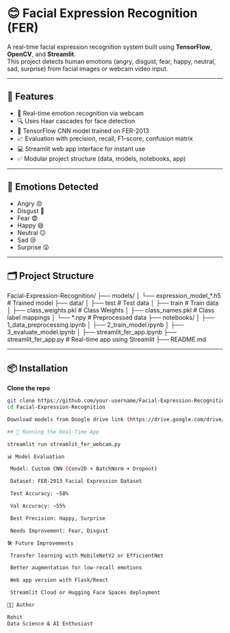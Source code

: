 # 😊 Facial Expression Recognition (FER)

A real-time facial expression recognition system built using **TensorFlow**, **OpenCV**, and **Streamlit**.  
This project detects human emotions (angry, disgust, fear, happy, neutral, sad, surprise) from facial images or webcam video input.

---

## 🚀 Features

- 🎥 Real-time emotion recognition via webcam
- 🔍 Uses Haar cascades for face detection
- 🧠 TensorFlow CNN model trained on FER-2013
- 📈 Evaluation with precision, recall, F1-score, confusion matrix
- 💻 Streamlit web app interface for instant use
- ✅ Modular project structure (data, models, notebooks, app)

---

## 🧠 Emotions Detected

- Angry 😠
- Disgust 🤢
- Fear 😨
- Happy 😄
- Neutral 😐
- Sad 😢
- Surprise 😲

---

## 🗂️ Project Structure

Facial-Expression-Recognition/
├── models/
│ └── expression_model_*.h5 # Trained model
├── data/
│ ├── test # Test data
│ ├── train # Train data
│ ├── class_weights.pkl # Class Weights
│ ├── class_names.pkl # Class label mappings
│ └── *.npy # Preprocessed data
├── notebooks/
│ ├── 1_data_preprocessing.ipynb
│ ├── 2_train_model.ipynb
│ ├── 3_evaluate_model.ipynb
│ ├── streamlit_fer_app.ipynb
├── streamlit_fer_app.py # Real-time app using Streamlit
├── README.md

---

## 📦 Installation

 **Clone the repo**
   ```bash
   git clone https://github.com/your-username/Facial-Expression-Recognition.git
   cd Facial-Expression-Recognition

Download models from Doogle drive link (https://drive.google.com/drive/folders/1pbWGr683kPxSSY2lPIuDl6_s7_HG-YCq?usp=drive_link)

## 🔧 Running the Real-Time App

streamlit run streamlit_fer_webcam.py

📊 Model Evaluation

    Model: Custom CNN (Conv2D + BatchNorm + Dropout)

    Dataset: FER-2013 Facial Expression Dataset

    Test Accuracy: ~58%

    Val Accuracy: ~55%

    Best Precision: Happy, Surprise

    Needs Improvement: Fear, Disgust

🛠️ Future Improvements

    Transfer learning with MobileNetV2 or EfficientNet

    Better augmentation for low-recall emotions

    Web app version with Flask/React

    Streamlit Cloud or Hugging Face Spaces deployment

🧑‍💻 Author

Rohit
Data Science & AI Enthusiast
